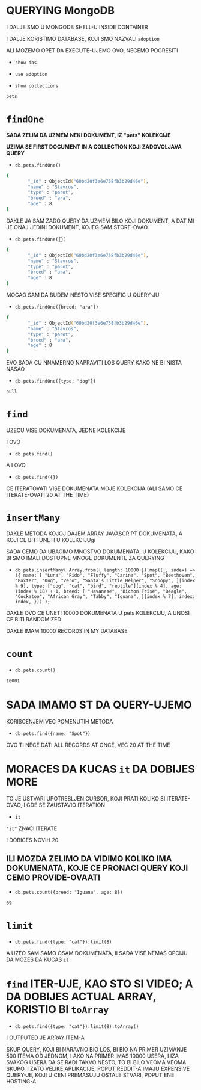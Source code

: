 # QUERYING  MongoDB

I DALJE SMO U MONGODB SHELL-U INSIDE CONTAINER

I DALJE KORISTIMO DATABASE, KOJI SMO NAZVALI `adoption`

ALI MOZEMO OPET DA EXECUTE-UJEMO OVO, NECEMO POGRESITI

- `show dbs`

- `use adoption`

- `show collections`

```zsh
pets
```

# `findOne`

**SADA ZELIM DA UZMEM NEKI DOKUMENT, IZ "pets" KOLEKCIJE**

**UZIMA SE FIRST DOCUMENT IN A COLLECTION KOJI ZADOVOLJAVA QUERY**

- `db.pets.findOne()`

```zsh
{
        "_id" : ObjectId("60bd20f3e6e758fb3b29d46e"),
        "name" : "Stavros",
        "type" : "parot",
        "breed" : "ara",
        "age" : 8
}
```

DAKLE JA SAM ZADO QUERY DA UZMEM BILO KOJI DOKUMENT, A DAT MI JE ONAJ JEDINI DOKUMENT, KOJEG SAM STORE-OVAO

- `db.pets.findOne({})`

```zsh
{
        "_id" : ObjectId("60bd20f3e6e758fb3b29d46e"),
        "name" : "Stavros",
        "type" : "parot",
        "breed" : "ara",
        "age" : 8
}
```

MOGAO SAM DA BUDEM NESTO VISE SPECIFIC U QUERY-JU

- `db.pets.findOne({breed: "ara"})`

```zsh
{
        "_id" : ObjectId("60bd20f3e6e758fb3b29d46e"),
        "name" : "Stavros",
        "type" : "parot",
        "breed" : "ara",
        "age" : 8
}
```

EVO SADA CU NNAMERNO NAPRAVITI LOS QUERY KAKO NE BI NISTA NASAO

- `db.pets.findOne({type: "dog"})`

```zsh
null
```

# `find`

UZECU VISE DOKUMENATA, JEDNE KOLEKCIJE

I OVO

- `db.pets.find()`

A I OVO

- `db.pets.find({})`

CE ITERATOVATI VISE DOKUMENATA MOJE KOLEKCIJA (ALI SAMO CE ITERATE-OVATI 20 AT THE TIME)

# `insertMany`

DAKLE METODA KOJOJ DAJEM ARRAY JAVASCRIPT DOKUMENATA, A KOJI CE BITI UNETI U KOLEKCIJUgi

SADA CEMO DA UBACIMO MNOSTVO DOKUMENATA, U KOLEKCIJU, KAKO BI SMO IMALI DOSTUPNE MNOGE DOKUMENTE ZA QUERYING

- `
db.pets.insertMany(
  Array.from({ length: 10000 }).map((_, index) => ({
    name: [
      "Luna",
      "Fido",
      "Fluffy",
      "Carina",
      "Spot",
      "Beethoven",
      "Baxter",
      "Dug",
      "Zero",
      "Santa's Little Helper",
      "Snoopy",
    ][index % 9],
    type: ["dog", "cat", "bird", "reptile"][index % 4],
    age: (index % 18) + 1,
    breed: [
      "Havanese",
      "Bichon Frise",
      "Beagle",
      "Cockatoo",
      "African Gray",
      "Tabby",
      "Iguana",
    ][index % 7],
    index: index,
  }))
);    
`

DAKLE OVO CE UNETI 10000 DOKUMENATA U pets KOLEKCIJU, A UNOSI CE BITI RANDOMIZED

DAKLE IMAM 10000 RECORDS IN MY DATABASE

# `count`

- `db.pets.count()`

```zsh
10001
```

# SADA IMAMO ST DA QUERY-UJEMO

KORISCENJEM VEC POMENUTIH METODA

- `db.pets.find({name: "Spot"})`

OVO TI NECE DATI ALL RECORDS AT ONCE, VEC 20 AT THE TIME

# MORACES DA KUCAS `it` DA DOBIJES MORE

TO JE USTVARI UPOTREBLJEN CURSOR, KOJI PRATI KOLIKO SI ITERATE-OVAO, I GDE SE ZAUSTAVIO ITERATION

- `it`

`"it"` ZNACI ITERATE

I DOBICES NOVIH 20

## ILI MOZDA ZELIMO DA VIDIMO KOLIKO IMA DOKUMENATA, KOJE CE PRONACI QUERY KOJI CEMO PROVIDE-OVAATI

- `db.pets.count({breed: "Iguana", age: 8})`

```zsh
69
```

# `limit`

- `db.pets.find({type: "cat"}).limit(8)`

A UZEO SAM SAMO OSAM DOKUMENATA, II SADA VISE NEMAS OPCIJU DA MOZES DA KUCAS `it`

# `find` ITER-UJE, KAO STO SI VIDEO; A DA DOBIJES ACTUAL ARRAY, KORISTIO BI `toArray`

- `db.pets.find({type: "cat"}).limit(8).toArray()`

I OUTPUTED JE ARRAY ITEM-A

SKUP QUERY, KOJI BI NARAVNO BIO LOS, BI BIO NA PRIMER UZIMANJE 500 ITEMA OD JEDNOM, I AKO NA PRIMER IMAS 10000 USERA, I IZA SVAKOG USERA DA SE RADI TAKVO NESTO, TO BI BILO VEOMA VEOMA SKUPO, I ZATO VELIKE APLIKACIJE, POPUT REDDIT-A IMAJU EXPENSIVE QUERY-JE, KOJI U CENI PREMASUJU OSTALE STVARI, POPUT ENE HOSTING-A